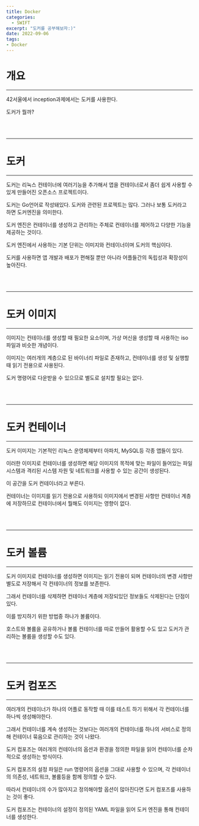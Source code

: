 ```yaml
---
title: Docker
categories:
  - SWIFT
excerpt: "도커를 공부해보자:)"
date: 2022-09-06
tags:
- Docker
---
```




# 개요

---

42서울에서 inception과제에서는 도커를 사용한다.

도커가 뭘까?


<br />
<br />

---

# 도커

---

도커는 리눅스 컨테이너에 여러기능을 추가해서 앱을 컨테이너로서 좀더 쉽게 사용할 수 있게 만들어진 오픈소스 프로젝트이다.

도커는 Go언어로 작성돼있다. 도커와 관련된 프로젝트는 많다. 그러나 보통 도커라고 하면 도커엔진을 의미한다.

도커 엔진은 컨테이너를 생성하고 관리하는 주체로 컨테이너를 제어하고 다양한 기능을 제공하는 것이다.

도커 엔진에서 사용하는 기본 단위는 이미지와 컨테이너이며 도커의 핵심이다.

도커를 사용하면 앱 개발과 배포가 편해질 뿐만 아니라 어플들간의 독립성과 확장성이 높아진다.

<br />
<br />

---

# 도커 이미지

---

이미지는 컨테이너를 생성할 때 필요한 요소이며, 가상 머신을 생성할 때 사용하는 iso 파일과 비슷한 개념이다.

이미지는 여러개의 계층으로 된 바이너리 파일로 존재하고, 컨테이너를 생성 및 실행할 때 읽기 전용으로 사용된다.

도커 명령어로 다운받을 수 있으므로 별도로 설치할 필요는 없다.



<br />
<br />

---

# 도커 컨테이너

---

도커 이미지는 기본적인 리눅스 운영체제부터 아파치, MySQL등 각종 앱들이 있다.

이러한 이미지로 컨테이너를 생성하면 해당 이미지의 목적에 맞는 파일이 들어있는 파일시스템과 격리된 시스템 자원 및 네트워크를 사용할 수 있는 공간이 생성된다.

이 공간을 도커 컨테이너라고 부른다.

컨테이너는 이미지를 읽기 전용으로 사용하되 이미지에서 변경된 사항만 컨테이너 계층에 저장하므로 컨테이너에서 뭘해도 이미지는 영향이 없다.

<br />
<br />

---

# 도커 볼륨

---

도커 이미지로 컨테이너를 생성하면 이미지는 읽기 전용이 되며 컨테이너의 변경 사항만 별도로 저장해서 각 컨테이너의 정보를 보존한다.

그래서 컨테이너를 삭제하면 컨테이너 계층에 저장되있던 정보들도 삭제된다는 단점이 있다.

이를 방지하기 위한 방법중 하나가 볼륨이다.

호스트와 볼륨을 공유하거나 볼륨 컨테이너를 따로 만들어 활용할 수도 있고 도커가 관리하는 볼륨을 생성할 수도 있다.

<br />
<br />

---

# 도커 컴포즈

---

여러개의 컨테이너가 하나의 어플로 동작할 때 이를 테스트 하기 위해서 각 컨테이너를 하나씩 생성해야한다.

그래서 컨테이너를 계속 생성하는 것보다는 여러개의 컨테이너를 하나의 서비스로 정의해 컨테이너 묶음으로 관리하는 것이 나왔다.

도커 컴포즈는 여러개의 컨테이너의 옵션과 환경을 정의한 파일을 읽어 컨테이너를 순차적으로 생성하는 방식이다.

도커 컴포즈의 설정 파일은 run 명령어의 옵션을 그대로 사용할 수 있으며, 각 컨테이너의 의존성, 네트워크, 볼륨등을 함께 정의할 수 있다.

따라서 컨테이너의 수가 많아지고 정의해야할 옵션이 많아진다면 도커 컴포즈를 사용하는 것이 좋다.

도커 컴포즈는 컨테이너의 설정이 정의된 YAML 파일을 읽어 도커 엔진을 통해 컨테이너를 생성한다.

